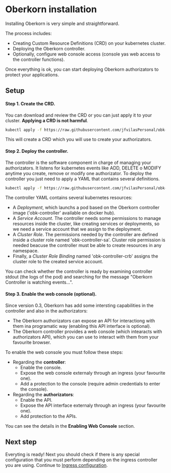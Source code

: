 # Oberkorn installation
Installing Oberkorn is very simple and straightforward.

The process includes:
  - Creating Custom Resource Definitions (CRD) on your kubernetes cluster.
  - Deploying the Oberkorn controller.
  - Optionally, configure web console access (console yas web access to the controller functions).

Once everything is ok, you can start deploying Oberkorn authorizators to protect your applications.

## Setup

#### **Step 1**. Create the CRD.
You can download and review the CRD or you can just apply it to your cluster. **Applying a CRD is not harmful**.

```sh
kubectl apply -f https://raw.githubusercontent.com/jfvilasPersonal/obk-controller/main/crd/crd.yaml
```

This will create a CRD which you will use to create your authorizators.

#### **Step 2**. Deploy the controller.
The controller is the software component in charge of managing your authorizators. It listens for kubernetes events like ADD, DELETE o MODIFY anytime you create, remove or modify one authorizator. To deploy the controller you just need to apply a YAML that contains several definitions.

```sh
kubectl apply -f https://raw.githubusercontent.com/jfvilasPersonal/obk-controller/main/crd/controller.yaml
```

The controller YAML contains several kubernetes resources:

 - A *Deployment*, which launchs a pod based on the Oberkorn controller image ('obk-controller' available on docker hub).
 - A *Service Account*. The controller needs some permissions to manage resources inside the cluster, like creating services or deployments, so we need a service account that we assign to the deployment.
 - A *Cluster Role*. The permissions needed by the controller are defined inside a cluster role named 'obk-controller-sa'. Cluster role permission is needed beacuse the controller must be able to create resources in any namespace.
 - Finally, a *Cluster Role Binding* named 'obk-controller-crb' assigns the cluster role to the created service account.

You can check whether the controller is ready by examining controller stdout (the logs of the pod) and searching for the message "Oberkorn Controller is watching events...".

#### **Step 3**. Enable the web console (**optional**).
Since version 0.3, Oberkorn has add some intersting capabilities in the controller and also in the authorizators:

  - The Oberkorn authorizators can expose an API for interactiong with them ina programatic way (enabling this API interface is optional).
  - The Oberkorn controller provides a web console (which intearacts with authorizators API), which you can use to interact with them from your favourite browser.

To enable the web console you must follow these steps:

  - Regarding the **controller**:
    - Enable the console.
    - Expose the web console externaly through an ingress (your favourite one).
    - Add a protection to the console (require admin credentials to enter the console).
  - Regarding the **authorizators**:
    - Enable the API.
    - Expose the API interface externaly through an ingress (your favourite one).
    - Add protection to the APIs.

You can see the details in the **Enabling Web Console** section.

## Next step
Everyting is ready! Next you should check if there is any special configuration that you must perform depending on the ingress controller you are using. Continue to [Ingress configuration](/ingress-configuration).
